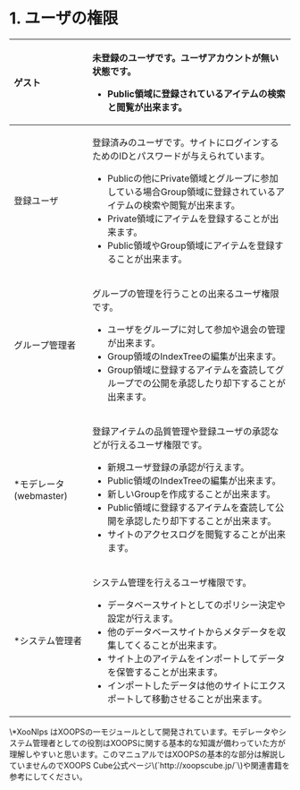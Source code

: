 # 1. ユーザの権限

<table>
  <thead>
    <tr>
      <th style="text-align:left">ゲスト</th>
      <th style="text-align:left">
        <p>未登録のユーザです。ユーザアカウントが無い状態です。</p>
        <ul>
          <li>Public領域に登録されているアイテムの検索と閲覧が出来ます。</li>
        </ul>
      </th>
    </tr>
  </thead>
  <tbody>
    <tr>
      <td style="text-align:left">登録ユーザ</td>
      <td style="text-align:left">
        <p>登録済みのユーザです。サイトにログインするためのIDとパスワードが与えられています。</p>
        <ul>
          <li>Publicの他にPrivate領域とグループに参加している場合Group領域に登録されているアイテムの検索や閲覧が出来ます。</li>
          <li>Private領域にアイテムを登録することが出来ます。</li>
          <li>Public領域やGroup領域にアイテムを登録することが出来ます。</li>
        </ul>
      </td>
    </tr>
    <tr>
      <td style="text-align:left">グループ管理者</td>
      <td style="text-align:left">
        <p>グループの管理を行うことの出来るユーザ権限です。</p>
        <ul>
          <li>ユーザをグループに対して参加や退会の管理が出来ます。</li>
          <li>Group領域のIndexTreeの編集が出来ます。</li>
          <li>Group領域に登録するアイテムを査読してグループでの公開を承認したり却下することが出来ます。</li>
        </ul>
      </td>
    </tr>
    <tr>
      <td style="text-align:left">*モデレータ(webmaster)</td>
      <td style="text-align:left">
        <p>登録アイテムの品質管理や登録ユーザの承認などが行えるユーザ権限です。</p>
        <ul>
          <li>新規ユーザ登録の承認が行えます。</li>
          <li>Public領域のIndexTreeの編集が出来ます。</li>
          <li>新しいGroupを作成することが出来ます。</li>
          <li>Public領域に登録するアイテムを査読して公開を承認したり却下することが出来ます。</li>
          <li>サイトのアクセスログを閲覧することが出来ます。</li>
        </ul>
      </td>
    </tr>
    <tr>
      <td style="text-align:left">*システム管理者</td>
      <td style="text-align:left">
        <p>システム管理を行えるユーザ権限です。</p>
        <ul>
          <li>データベースサイトとしてのポリシー決定や設定が行えます。</li>
          <li>他のデータベースサイトからメタデータを収集してくることが出来ます。</li>
          <li>サイト上のアイテムをインポートしてデータを保管することが出来ます。</li>
          <li>インポートしたデータは他のサイトにエクスポートして移動させることが出来ます。</li>
        </ul>
      </td>
    </tr>
  </tbody>
</table> \*XooNIps はXOOPSの一モジュールとして開発されています。モデレータやシステム管理者としての役割はXOOPSに関する基本的な知識が備わっていた方が理解しやすいと思います。このマニュアルではXOOPSの基本的な部分は解説していませんのでXOOPS Cube公式ページ\(`http://xoopscube.jp/`\)や関連書籍を参考にしてください。

